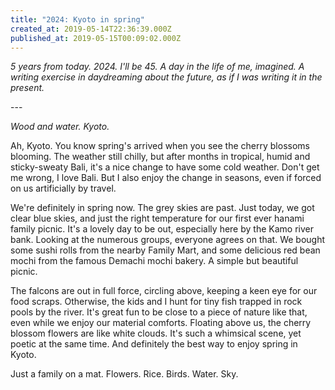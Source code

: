```yaml
---
title: "2024: Kyoto in spring"
created_at: 2019-05-14T22:36:39.000Z
published_at: 2019-05-15T00:09:02.000Z
---
```

_5 years from today. 2024. I'll be 45. A day in the life of me, imagined. A writing exercise in daydreaming about the future, as if I was writing it in the present._

  

\---

  

_Wood and water. Kyoto._

  

Ah, Kyoto. You know spring's arrived when you see the cherry blossoms blooming. The weather still chilly, but after months in tropical, humid and sticky-sweaty Bali, it's a nice change to have some cold weather. Don't get me wrong, I love Bali. But I also enjoy the change in seasons, even if forced on us artificially by travel.

  

We're definitely in spring now. The grey skies are past. Just today, we got clear blue skies, and just the right temperature for our first ever hanami family picnic. It's a lovely day to be out, especially here by the Kamo river bank. Looking at the numerous groups, everyone agrees on that. We bought some sushi rolls from the nearby Family Mart, and some delicious red bean mochi from the famous Demachi mochi bakery. A simple but beautiful picnic. 

  

The falcons are out in full force, circling above, keeping a keen eye for our food scraps. Otherwise, the kids and I hunt for tiny fish trapped in rock pools by the river. It's great fun to be close to a piece of nature like that, even while we enjoy our material comforts. Floating above us, the cherry blossom flowers are like white clouds. It's such a whimsical scene, yet poetic at the same time. And definitely the best way to enjoy spring in Kyoto.

  

Just a family on a mat. Flowers. Rice. Birds. Water. Sky.
